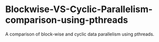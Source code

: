 # Blockwise-VS-Cyclic-Parallelism-comparison-using-pthreads
A comparison of block-wise and cyclic data parallelism using pthreads.
